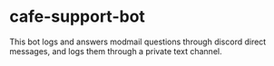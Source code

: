 # cafe-support-bot
This bot logs and answers modmail questions through discord direct messages, and logs them through a private text channel.
